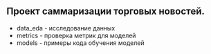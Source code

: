 ## Проект саммаризации торговых новостей.

- data_eda - исследование данных
- metrics - проверка метрик для моделей
- models - примеры кода обучения моделей